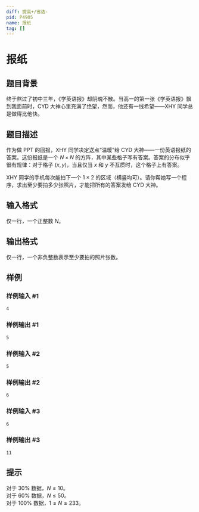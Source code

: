 ```yaml
---
diff: 提高+/省选-
pid: P4905
name: 报纸
tag: []
---
```

# 报纸
## 题目背景

终于熬过了初中三年，《学英语报》却阴魂不散。当高一的第一张《学英语报》飘到我面前时，CYD 大神心里充满了绝望，然而，他还有一线希望——XHY 同学总是做得比他快。
## 题目描述

作为做 PPT 的回报，XHY 同学决定送点“温暖”给 CYD 大神——一份英语报纸的答案。这份报纸是一个 $N \times N$ 的方阵，其中某些格子写有答案。答案的分布似乎很有规律：对于格子 $(x,y)$，当且仅当 $x$ 和 $y$ 不互质时，这个格子上有答案。

XHY 同学的手机每次能拍下一个 $1 \times 2$ 的区域（横竖均可）。请你帮她写一个程序，求出至少要拍多少张照片，才能把所有的答案发给 CYD 大神。
## 输入格式

仅一行，一个正整数 $N$。
## 输出格式

仅一行，一个非负整数表示至少要拍的照片张数。
## 样例

### 样例输入 #1
```
4

```
### 样例输出 #1
```
5

```
### 样例输入 #2
```
5

```
### 样例输出 #2
```
6

```
### 样例输入 #3
```
6

```
### 样例输出 #3
```
11

```
## 提示

对于 $30 \%$ 数据，$N \le 10$。  
对于 $60 \%$ 数据，$N \le 50$。  
对于 $100 \%$ 数据，$1 \le N \le 233$。
